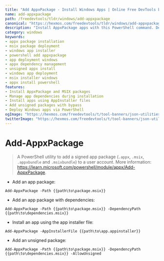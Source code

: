 ```yaml
---
title: "Add AppxPackage - Install Windows Apps | Online Free DevTools by Hexmos"
name: add-appxpackage
path: /freedevtools/tldr/windows/add-appxpackage
canonical: "https://hexmos.com/freedevtools/tldr/windows/add-appxpackage/"
description: "Install AppxPackage apps with this PowerShell command. Deploy Windows apps and manage dependencies easily with Add-AppxPackage. Free online tool, no registration required."
category: windows
keywords:
- appx package installation
- msix package deployment
- windows app installer
- powershell add appxpackage
- app deployment windows
- appx dependency management
- unsigned appx install
- windows app deployment
- msix installer windows
- appx install powershell
features:
- Install AppxPackage and MSIX packages
- Manage app dependencies during installation
- Install apps using AppInstaller files
- Add unsigned packages with bypass
- Deploy Windows apps via PowerShell
ogImage: "https://hexmos.com/freedevtools/t/tool-banners/json-utilities-banner.png"
twitterImage: "https://hexmos.com/freedevtools/t/tool-banners/json-utilities-banner.png"
---
```


# Add-AppxPackage

> A PowerShell utility to add a signed app package (`.appx`, `.msix`, `.appxbundle` and `.msixbundle`) to a user account.
> More information: <https://learn.microsoft.com/powershell/module/appx/Add-AppxPackage>.

- Add an app package:

`Add-AppxPackage -Path {{path\to\package.msix}}`

- Add an app package with dependencies:

`Add-AppxPackage -Path {{path\to\package.msix}} -DependencyPath {{path\to\dependencies.msix}}`

- Install an app using the app installer file:

`Add-AppxPackage -AppInstallerFile {{path\to\app.appinstaller}}`

- Add an unsigned package:

`Add-AppxPackage -Path {{path\to\package.msix}} -DependencyPath {{path\to\dependencies.msix}} -AllowUnsigned`
